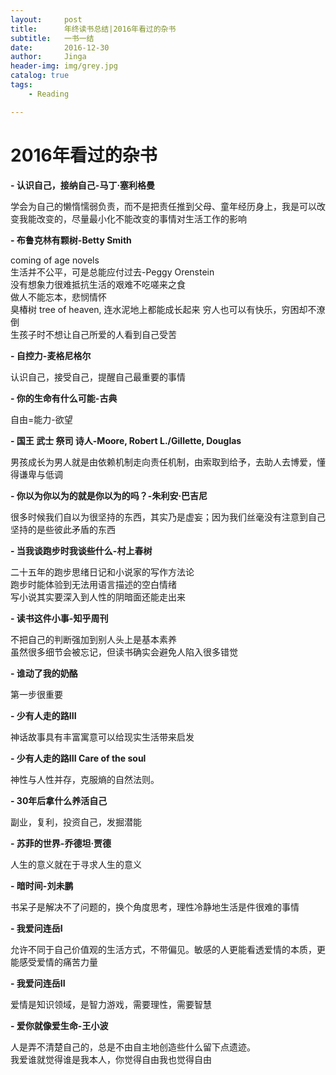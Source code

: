 ```yaml
---
layout:     post
title:      年终读书总结|2016年看过的杂书
subtitle:   一书一结
date:       2016-12-30
author:     Jinga
header-img: img/grey.jpg
catalog: true
tags:
    - Reading

---
```



# 2016年看过的杂书

**- 认识自己，接纳自己-马丁·塞利格曼**	

学会为自己的懒惰懦弱负责，而不是把责任推到父母、童年经历身上，我是可以改变我能改变的，尽量最小化不能改变的事情对生活工作的影响

**- 布鲁克林有颗树-Betty Smith**	

coming of age novels  
生活并不公平，可是总能应付过去-Peggy Orenstein  
没有想象力很难抵抗生活的艰难不吃嗟来之食  
做人不能忘本，悲悯情怀  
臭椿树 tree of heaven, 连水泥地上都能成长起来
穷人也可以有快乐，穷困却不潦倒  
生孩子时不想让自己所爱的人看到自己受苦

**- 自控力-麦格尼格尔**	

认识自己，接受自己，提醒自己最重要的事情

**- 你的生命有什么可能-古典**	

自由=能力-欲望  

**- 国王 武士 祭司 诗人-Moore, Robert L./Gillette, Douglas**   

男孩成长为男人就是由依赖机制走向责任机制，由索取到给予，去助人去博爱，懂得谦卑与低调

**- 你以为你以为的就是你以为的吗？-朱利安·巴吉尼**	

很多时候我们自以为很坚持的东西，其实乃是虚妄；因为我们丝毫没有注意到自己坚持的是些彼此矛盾的东西

**- 当我谈跑步时我谈些什么-村上春树**	

二十五年的跑步思绪日记和小说家的写作方法论  
跑步时能体验到无法用语言描述的空白情绪  
写小说其实要深入到人性的阴暗面还能走出来

**- 读书这件小事-知乎周刊**	

不把自己的判断强加到别人头上是基本素养  
虽然很多细节会被忘记，但读书确实会避免人陷入很多错觉

**- 谁动了我的奶酪**	

第一步很重要

**- 少有人走的路III**	

神话故事具有丰富寓意可以给现实生活带来启发

**- 少有人走的路III Care of the soul**	

神性与人性并存，克服熵的自然法则。

**- 30年后拿什么养活自己**	

副业，复利，投资自己，发掘潜能 

**- 苏菲的世界-乔德坦·贾德**	

人生的意义就在于寻求人生的意义

**- 暗时间-刘未鹏**	

书呆子是解决不了问题的，换个角度思考，理性冷静地生活是件很难的事情

**- 我爱问连岳I**	

允许不同于自己价值观的生活方式，不带偏见。敏感的人更能看透爱情的本质，更能感受爱情的痛苦力量

**- 我爱问连岳II**	

爱情是知识领域，是智力游戏，需要理性，需要智慧

**- 爱你就像爱生命-王小波**	

人是弄不清楚自己的，总是不由自主地创造些什么留下点遗迹。  
我爱谁就觉得谁是我本人，你觉得自由我也觉得自由
